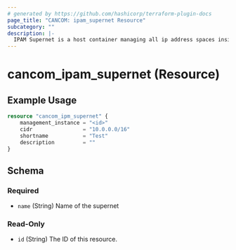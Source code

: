 ```yaml
---
# generated by https://github.com/hashicorp/terraform-plugin-docs
page_title: "CANCOM: ipam_supernet Resource"
subcategory: ""
description: |-
  IPAM Supernet is a host container managing all ip address spaces inside this container. A supernet can contain multiple host networks.
---
```


# cancom_ipam_supernet (Resource)

## Example Usage

```terraform
resource "cancom_ipm_supernet" {
	management_instance = "<id>"
	cidr                = "10.0.0.0/16"
	shortname           = "Test"
	description         = ""
}
```


<!-- schema generated by tfplugindocs -->
## Schema

### Required

- `name` (String) Name of the supernet

### Read-Only

- `id` (String) The ID of this resource.
